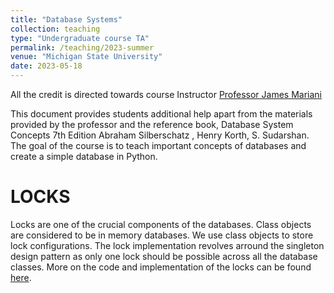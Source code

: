 ```yaml
---
title: "Database Systems"
collection: teaching
type: "Undergraduate course TA"
permalink: /teaching/2023-summer
venue: "Michigan State University"
date: 2023-05-18
---
```

All the credit is directed towards course Instructor  [Professor James Mariani](https://www.linkedin.com/in/jmm755)

This document provides students additional help apart from the materials provided by the professor and the reference book, Database System Concepts 7th Edition Abraham Silberschatz , Henry Korth, S. Sudarshan. The goal of the course is to teach important concepts of databases and create a simple database in Python. 
# LOCKS
Locks are one of the crucial components of the databases. Class objects are considered to be in memory databases. We use class objects to store lock configurations. The lock implementation revolves arround the singleton design pattern as only one lock should be possible across all the database classes. More on the code and implementation of the locks can be found [here](480_locks.md).